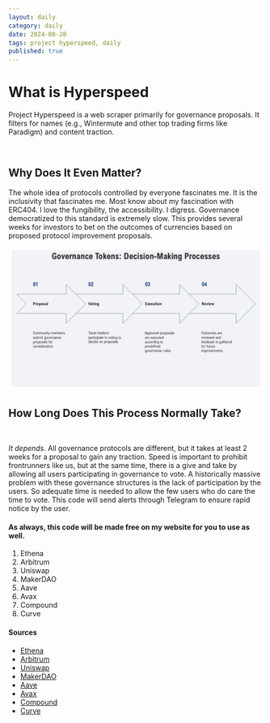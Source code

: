 ```yaml
---
layout: daily
category: daily
date: 2024-08-20
tags: project hyperspeed, daily
published: true
---
```


<h1>What is Hyperspeed</h1>

<p>Project Hyperspeed is a web scraper primarily for governance proposals. It filters for names (e.g., Wintermute and other top trading firms like Paradigm) and content traction.</p>

<br>

<h2>Why Does It Even Matter?</h2>

<p>The whole idea of protocols controlled by everyone fascinates me. It is the inclusivity that fascinates me. Most know about my fascination with ERC404. I love the fungibility, the accessibility. I digress. Governance democratized to this standard is extremely slow. This provides several weeks for investors to bet on the outcomes of currencies based on proposed protocol improvement proposals.</p>

![governance tokens: Decision-making process](cryptogovprotocol.png)


<h2>How Long Does This Process Normally Take?</h2>

<br>

<p><em>It depends</em>. All governance protocols are different, but it takes at least 2 weeks for a proposal to gain any traction. Speed is important to prohibit frontrunners like us, but at the same time, there is a give and take by allowing all users participating in governance to vote. A historically massive problem with these governance structures is the lack of participation by the users. So adequate time is needed to allow the few users who do care the time to vote. This code will send alerts through Telegram to ensure rapid notice by the user.</p>

<h4>As always, this code will be made free on my website for you to use as well.</h4>

<ol>
<li>Ethena</li>
<li>Arbitrum</li>
<li>Uniswap</li>
<li>MakerDAO</li>
<li>Aave</li>
<li>Avax</li>
<li>Compound</li>
<li>Curve</li>
</ol>

<h4>Sources</h4>

<ul>
<li><a href="https://gov.ethenafoundation.com/">Ethena</a></li>
<li><a href="https://forum.arbitrum.foundation/">Arbitrum</a></li>
<li><a href="https://gov.uniswap.org/">Uniswap</a></li>
<li><a href="https://vote.makerdao.com/">MakerDAO</a></li>
<li><a href="https://governance.aave.com/">Aave</a></li>
<li><a href="https://forum.avax.network/">Avax</a></li>
<li><a href="https://www.comp.xyz/">Compound</a></li>
<li><a href="https://gov.curve.fi/">Curve</a></li>
</ul>
